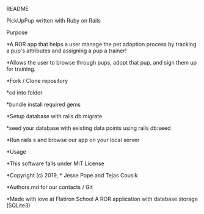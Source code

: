  README

PickUpPup
written with Ruby on Rails

Purpose

*A ROR app that helps a user manage the pet adoption process by tracking a pup's attributes and assigning a pup a trainer!

*Allows the user to browse through pups, adopt that pup, and sign them up for training.

*Fork / Clone repository

*cd into folder

*bundle install required gems

*Setup database with rails db:migrate

*seed your database with existing data points using rails db:seed

*Run rails s and browse our app on your local server

*Usage

*This software falls under MIT License

*Copyright (c) 2019, * Jesse Pope and Tejas Cousik

*Authors.md for our contacts / Git

*Made with love at Flatiron School A ROR application with database storage (SQLite3)

